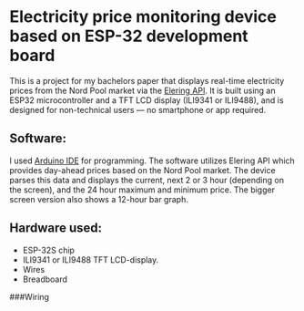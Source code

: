 # Electricity price monitoring device based on ESP-32 development board

This is a project for my bachelors paper that displays real-time electricity prices from the Nord Pool market via the [Elering API](https://dashboard.elering.ee/et/nps/price). 
It is built using an ESP32 microcontroller and a TFT LCD display (ILI9341 or ILI9488), and is designed for non-technical users — no smartphone or app required.

## Software:

I used [Arduino IDE](https://www.arduino.cc/en/software) for programming. The software utilizes Elering API which provides day-ahead prices based on the Nord Pool market. 
The device parses this data and displays the current, next 2 or 3 hour (depending on the screen), and the 24 hour maximum and minimum price. The bigger screen version also shows a 12-hour bar graph.

## Hardware used:
- ESP-32S chip
- ILI9341 or ILI9488 TFT LCD-display.
- Wires
- Breadboard

###Wiring


